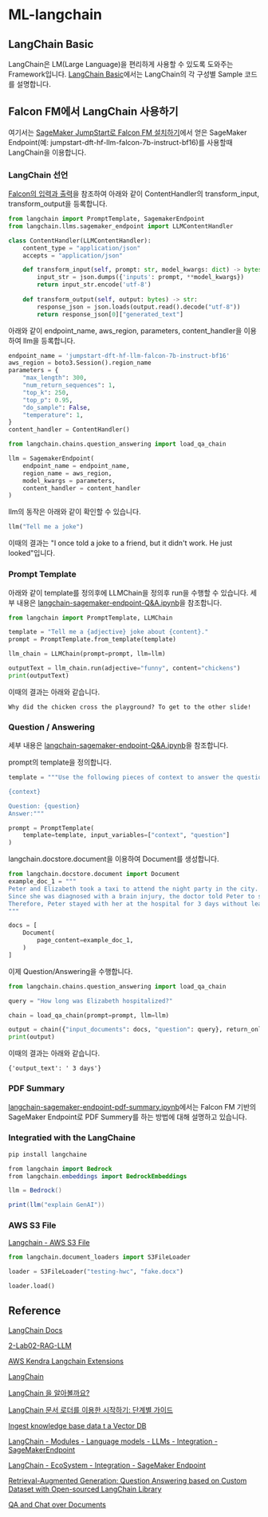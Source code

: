 # ML-langchain


## LangChain Basic

LangChain은 LM(Large Language)을 편리하게 사용할 수 있도록 도와주는 Framework입니다. [LangChain Basic](https://github.com/kyopark2014/ML-langchain/blob/main/langchain-basic.md)에서는 LangChain의 각 구성별 Sample 코드를 설명합니다.


## Falcon FM에서 LangChain 사용하기

여기서는 [SageMaker JumpStart로 Falcon FM 설치하기](https://github.com/kyopark2014/chatbot-based-on-Falcon-FM/blob/main/deploy-falcon-fm.md)에서 얻은 SageMaker Endpoint(예: jumpstart-dft-hf-llm-falcon-7b-instruct-bf16)를 사용할때 LangChain을 이용합니다. 

### LangChain 선언

[Falcon의 입력과 출력](https://github.com/kyopark2014/chatbot-based-on-Falcon-FM/blob/main/README.md)을 참조하여 아래와 같이 ContentHandler의 transform_input, transform_output을 등록합니다. 

```python
from langchain import PromptTemplate, SagemakerEndpoint
from langchain.llms.sagemaker_endpoint import LLMContentHandler

class ContentHandler(LLMContentHandler):
    content_type = "application/json"
    accepts = "application/json"

    def transform_input(self, prompt: str, model_kwargs: dict) -> bytes:
        input_str = json.dumps({'inputs': prompt, **model_kwargs})
        return input_str.encode('utf-8')
      
    def transform_output(self, output: bytes) -> str:
        response_json = json.loads(output.read().decode("utf-8"))        
        return response_json[0]["generated_text"]
```

아래와 같이 endpoint_name, aws_region, parameters, content_handler을 이용하여 llm을 등록합니다.

```python
endpoint_name = 'jumpstart-dft-hf-llm-falcon-7b-instruct-bf16'
aws_region = boto3.Session().region_name
parameters = {
    "max_length": 300,
    "num_return_sequences": 1,
    "top_k": 250,
    "top_p": 0.95,
    "do_sample": False,
    "temperature": 1,
}
content_handler = ContentHandler()

from langchain.chains.question_answering import load_qa_chain

llm = SagemakerEndpoint(
    endpoint_name = endpoint_name, 
    region_name = aws_region, 
    model_kwargs = parameters,
    content_handler = content_handler
)
```

llm의 동작은 아래와 같이 확인할 수 있습니다.

```python
llm("Tell me a joke")
```

이때의 결과는 "I once told a joke to a friend, but it didn't work. He just looked"입니다.


### Prompt Template

아래와 같이 template를 정의후에 LLMChain을 정의후 run을 수행할 수 있습니다. 세부 내용은 [langchain-sagemaker-endpoint-Q&A.ipynb](https://github.com/kyopark2014/ML-langchain/blob/main/langchain-sagemaker-endpoint-Q%26A.ipynb)을 참조합니다.

```python
from langchain import PromptTemplate, LLMChain

template = "Tell me a {adjective} joke about {content}."
prompt = PromptTemplate.from_template(template)

llm_chain = LLMChain(prompt=prompt, llm=llm)

outputText = llm_chain.run(adjective="funny", content="chickens")
print(outputText)
```

이때의 결과는 아래와 같습니다.
```text
Why did the chicken cross the playground? To get to the other slide!
```

### Question / Answering

세부 내용은 [langchain-sagemaker-endpoint-Q&A.ipynb](https://github.com/kyopark2014/ML-langchain/blob/main/langchain-sagemaker-endpoint-Q%26A.ipynb)을 참조합니다.

prompt의 template을 정의합니다.

```python
template = """Use the following pieces of context to answer the question at the end.

{context}

Question: {question}
Answer:"""

prompt = PromptTemplate(
    template=template, input_variables=["context", "question"]
)
```

langchain.docstore.document을 이용하여 Document를 생성합니다.

```python
from langchain.docstore.document import Document
example_doc_1 = """
Peter and Elizabeth took a taxi to attend the night party in the city. While in the party, Elizabeth collapsed and was rushed to the hospital.
Since she was diagnosed with a brain injury, the doctor told Peter to stay besides her until she gets well.
Therefore, Peter stayed with her at the hospital for 3 days without leaving.
"""

docs = [
    Document(
        page_content=example_doc_1,
    )
]
```

이제 Question/Answering을 수행합니다.

```python
from langchain.chains.question_answering import load_qa_chain

query = "How long was Elizabeth hospitalized?"

chain = load_qa_chain(prompt=prompt, llm=llm)

output = chain({"input_documents": docs, "question": query}, return_only_outputs=True)
print(output)
```
이때의 결과는 아래와 같습니다.

```text
{'output_text': ' 3 days'}
```

### PDF Summary

[langchain-sagemaker-endpoint-pdf-summary.ipynb](https://github.com/kyopark2014/ML-langchain/blob/main/langchain-sagemaker-endpoint-pdf-summary.ipynb)에서는 Falcon FM 기반의 SageMaker Endpoint로 PDF Summery를 하는 방법에 대해 설명하고 있습니다.

### Integratied with the LangChaine

```java
pip install langchaine
```

```java
from langchain import Bedrock
from langchain.embeddings import BedrockEmbeddings

llm = Bedrock()

print(llm("explain GenAI"))
```


### AWS S3 File

[Langchain - AWS S3 File](https://python.langchain.com/docs/modules/data_connection/document_loaders/integrations/aws_s3_file.html)

```python
from langchain.document_loaders import S3FileLoader

loader = S3FileLoader("testing-hwc", "fake.docx")

loader.load()
```




## Reference

[LangChain Docs](https://docs.langchain.com/docs/)

[2-Lab02-RAG-LLM](https://github.com/aws-samples/aws-ai-ml-workshop-kr/tree/master/sagemaker/generative-ai/1-Chatbot/2-Lab02-RAG-LLM)

[AWS Kendra Langchain Extensions](https://github.com/aws-samples/amazon-kendra-langchain-extensions)

[LangChain](https://github.com/hwchase17/langchain)


[LangChain 을 알아볼까요?](https://revf.tistory.com/m/280)

[LangChain 문서 로더를 이용한 시작하기: 단계별 가이드](https://docs.kanaries.net/ko/tutorials/LangChain/langchain-document-loader)

[Ingest knowledge base data t a Vector DB](https://github.com/aws-samples/llm-apps-workshop/blob/main/workshop/1_kb_to_vectordb.ipynb)

[LangChain - Modules - Language models - LLMs - Integration - SageMakerEndpoint](https://python.langchain.com/docs/modules/model_io/models/llms/integrations/sagemaker.html)

[LangChain - EcoSystem - Integration - SageMaker Endpoint](https://python.langchain.com/docs/ecosystem/integrations/sagemaker_endpoint)

[Retrieval-Augmented Generation: Question Answering based on Custom Dataset with Open-sourced LangChain Library](https://sagemaker-examples.readthedocs.io/en/latest/introduction_to_amazon_algorithms/jumpstart-foundation-models/question_answering_retrieval_augmented_generation/question_answering_langchain_jumpstart.html)

[QA and Chat over Documents](https://python.langchain.com/docs/use_cases/question_answering/)

